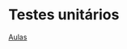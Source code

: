 # Testes unitários

[Aulas](https://www.youtube.com/watch?v=52-QICDljww&list=PLLnpHn493BHEqP3gD1pCJYhxX6v2gBZzj&index=5&ab_channel=LevelUpTuts)